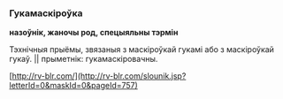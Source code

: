 ### Гукамаскіроўка
**назоўнік, жаночы род, спецыяльны тэрмін**

Тэхнічныя прыёмы, звязаныя з маскіроўкай гукамі або з маскіроўкай гукаў. || прыметнік: гукамаскіровачны.

<a rel="author">[http://rv-blr.com/](http://rv-blr.com/slounik.jsp?letterId=0&maskId=0&pageId=757)</a>
